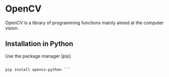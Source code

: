 # OpenCV

OpenCV is a library of programming functions mainly aimed at the computer vision.

## Installation in Python


Use the package manager [pip]

```  bash

pip install opencv-python ```



